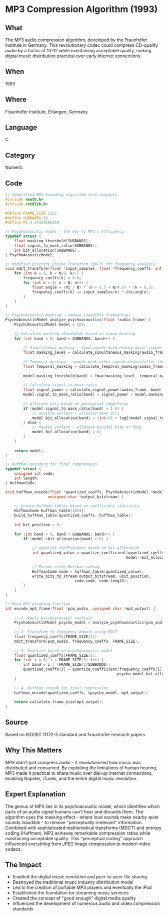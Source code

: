 # MP3 Compression Algorithm (1993)

## What
The MP3 audio compression algorithm, developed by the Fraunhofer Institute in Germany. This revolutionary codec could compress CD-quality audio by a factor of 10-12 while maintaining acceptable quality, making digital music distribution practical over early internet connections.

## When
1993

## Where
Fraunhofer Institute, Erlangen, Germany

## Language
C

## Category
Numeric

## Code
```c
// Simplified MP3 encoding algorithm core concepts
#include <math.h>
#include <stdlib.h>

#define FRAME_SIZE 1152
#define SUBBANDS 32
#define PI 3.14159265359

// Psychoacoustic model - the key to MP3's efficiency
typedef struct {
    float masking_threshold[SUBBANDS];
    float signal_to_mask_ratio[SUBBANDS];
    int bit_allocation[SUBBANDS];
} PsychoAcousticModel;

// Modified Discrete Cosine Transform (MDCT) for frequency analysis
void mdct_transform(float *input_samples, float *frequency_coeffs, int N) {
    for (int k = 0; k < N/2; k++) {
        frequency_coeffs[k] = 0.0;
        for (int n = 0; n < N; n++) {
            float angle = (PI / N) * (n + 0.5 + N/4.0) * (k + 0.5);
            frequency_coeffs[k] += input_samples[n] * cos(angle);
        }
    }
}

// Psychoacoustic masking - remove inaudible frequencies
PsychoAcousticModel analyze_psychoacoustics(float *audio_frame) {
    PsychoAcousticModel model = {0};
    
    // Calculate masking thresholds based on human hearing
    for (int band = 0; band < SUBBANDS; band++) {
        
        // Simultaneous masking - loud sounds mask nearby quiet sounds
        float masking_level = calculate_simultaneous_masking(audio_frame, band);
        
        // Temporal masking - sounds mask other sounds before/after them
        float temporal_masking = calculate_temporal_masking(audio_frame, band);
        
        model.masking_threshold[band] = fmax(masking_level, temporal_masking);
        
        // Calculate signal-to-mask ratio
        float signal_power = calculate_signal_power(audio_frame, band);
        model.signal_to_mask_ratio[band] = signal_power / model.masking_threshold[band];
        
        // Allocate bits based on perceptual importance
        if (model.signal_to_mask_ratio[band] > 1.0) {
            // Audible content - allocate more bits
            model.bit_allocation[band] = (int)(6 + log2(model.signal_to_mask_ratio[band]));
        } else {
            // Masked content - allocate minimal bits or skip
            model.bit_allocation[band] = 0;
        }
    }
    
    return model;
}

// Huffman encoding for final compression
typedef struct {
    unsigned int code;
    int length;
} HuffmanCode;

void huffman_encode(float *quantized_coeffs, PsychoAcousticModel *model, 
                   unsigned char *output_bitstream) {
    
    // Create Huffman tables based on coefficient statistics
    HuffmanCode huffman_table[1024];
    build_huffman_table(quantized_coeffs, huffman_table);
    
    int bit_position = 0;
    
    for (int band = 0; band < SUBBANDS; band++) {
        if (model->bit_allocation[band] > 0) {
            
            // Quantize coefficients based on bit allocation
            int quantized_value = quantize_coefficient(quantized_coeffs[band], 
                                                      model->bit_allocation[band]);
            
            // Encode using Huffman coding
            HuffmanCode code = huffman_table[quantized_value];
            write_bits_to_stream(output_bitstream, &bit_position, 
                               code.code, code.length);
        }
    }
}

// Main MP3 encoding function
int encode_mp3_frame(float *pcm_audio, unsigned char *mp3_output) {
    
    // 1. Apply psychoacoustic analysis
    PsychoAcousticModel psycho_model = analyze_psychoacoustics(pcm_audio);
    
    // 2. Transform to frequency domain using MDCT
    float frequency_coeffs[FRAME_SIZE/2];
    mdct_transform(pcm_audio, frequency_coeffs, FRAME_SIZE);
    
    // 3. Quantize based on psychoacoustic model
    float quantized_coeffs[FRAME_SIZE/2];
    for (int i = 0; i < FRAME_SIZE/2; i++) {
        int band = i / (FRAME_SIZE/2/SUBBANDS);
        quantized_coeffs[i] = quantize_coefficient(frequency_coeffs[i], 
                                                  psycho_model.bit_allocation[band]);
    }
    
    // 4. Huffman encode for final compression
    huffman_encode(quantized_coeffs, &psycho_model, mp3_output);
    
    return calculate_frame_size(mp3_output);
}
```

## Source
Based on ISO/IEC 11172-3 standard and Fraunhofer research papers

## Why This Matters
MP3 didn't just compress audio - it revolutionized how music was distributed and consumed. By exploiting the limitations of human hearing, MP3 made it practical to share music over dial-up internet connections, enabling Napster, iTunes, and the entire digital music revolution.

## Expert Explanation
The genius of MP3 lies in its psychoacoustic model, which identifies which parts of an audio signal humans can't hear and discards them. The algorithm uses the masking effect - where loud sounds make nearby quiet sounds inaudible - to remove "perceptually irrelevant" information. Combined with sophisticated mathematical transforms (MDCT) and entropy coding (Huffman), MP3 achieves remarkable compression ratios while maintaining acceptable quality. This "perceptual coding" approach influenced everything from JPEG image compression to modern video codecs.

## The Impact
- Enabled the digital music revolution and peer-to-peer file sharing
- Destroyed the traditional music industry distribution model
- Led to the creation of portable MP3 players and eventually the iPod
- Established the foundation for streaming music services
- Created the concept of "good enough" digital media quality
- Influenced the development of numerous audio and video compression standards
